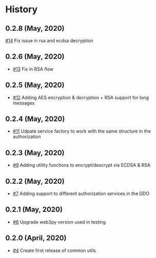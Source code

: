 History
=======

0.2.8 (May, 2020)
-------------------------
[#14](https://github.com/keyko-io/common-utils-py/pull/14) Fix issue in rsa and ecdsa decryption

0.2.6 (May, 2020)
-------------------------
* [#13](https://github.com/keyko-io/common-utils-py/pull/13) Fix in RSA flow

0.2.5 (May, 2020)
-------------------------
* [#12](https://github.com/keyko-io/common-utils-py/pull/12) Adding AES encryption & decryption + RSA support for long messages

0.2.4 (May, 2020)
-------------------------
* [#11](https://github.com/keyko-io/common-utils-py/pull/11) Udpate service factory to work with the same structure in the authorization

0.2.3 (May, 2020)
-------------------------
* [#9](https://github.com/keyko-io/common-utils-py/issues/9) Adding utility functions to encrypt/descrypt via ECDSA & RSA

0.2.2 (May, 2020)
-------------------------
* [#7](https://github.com/keyko-io/common-utils-py/pull/7) Adding support to different authorization services in the DDO

0.2.1 (May, 2020)
-------------------------
* [#6](https://github.com/keyko-io/common-utils-py/pull/6) Upgrade web3py version used in testing

0.2.0 (April, 2020)
-------------------------

* [#4](https://github.com/keyko-io/common-utils-py/issues/4) Create first release of common utils
